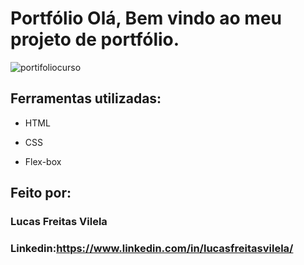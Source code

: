 # Portfólio Olá, Bem vindo ao meu projeto de portfólio.

![portifoliocurso](https://github.com/lucasvilela91/portifolio/assets/152106763/5cf5da9f-b5ca-4477-ac67-915bae4de56d)

## Ferramentas utilizadas:

* HTML

* CSS

* Flex-box

## Feito por:

### Lucas Freitas Vilela

### Linkedin:https://www.linkedin.com/in/lucasfreitasvilela/

